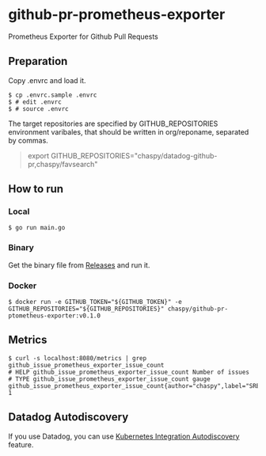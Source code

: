 # github-pr-prometheus-exporter
Prometheus Exporter for Github Pull Requests

## Preparation

Copy .envrc and load it.

```
$ cp .envrc.sample .envrc
$ # edit .envrc
$ # source .envrc
```

The target repositories are specified by GITHUB_REPOSITORIES environment varibales, that should be written in org/reponame, separated by commas.

>export GITHUB_REPOSITORIES="chaspy/datadog-github-pr,chaspy/favsearch"

## How to run

### Local

```
$ go run main.go
```

### Binary

Get the binary file from [Releases](https://github.com/chaspy/datadog-github-pr/releases) and run it.

### Docker

```
$ docker run -e GITHUB_TOKEN="${GITHUB_TOKEN}" -e GITHUB_REPOSITORIES="${GITHUB_REPOSITORIES}" chaspy/github-pr-ptometheus-exporter:v0.1.0
```

## Metrics

```
$ curl -s localhost:8080/metrics | grep github_issue_prometheus_exporter_issue_count
# HELP github_issue_prometheus_exporter_issue_count Number of issues
# TYPE github_issue_prometheus_exporter_issue_count gauge
github_issue_prometheus_exporter_issue_count{author="chaspy",label="SRE",number="27193",repo="quipper/quipper"} 1
```
## Datadog Autodiscovery

If you use Datadog, you can use [Kubernetes Integration Autodiscovery](https://docs.datadoghq.com/agent/kubernetes/integrations/?tab=kubernetes) feature.


